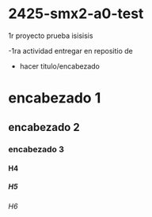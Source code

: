 # 2425-smx2-a0-test
1r proyecto prueba
isisisis

-1ra actividad entregar en repositio de 
- hacer titulo/encabezado
# encabezado 1
## encabezado 2 
### encabezado 3
#### H4
##### H5
###### H6